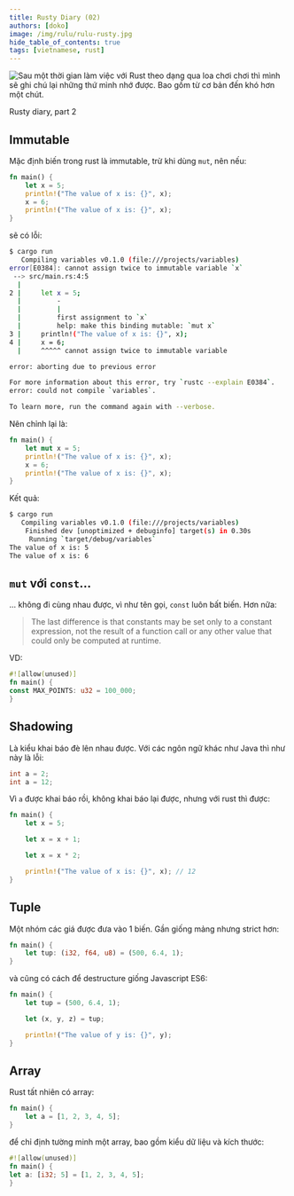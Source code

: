 ```yaml
---
title: Rusty Diary (02)
authors: [doko]
image: /img/rulu/rulu-rusty.jpg
hide_table_of_contents: true
tags: [vietnamese, rust]
---
```


![Sau một thời gian làm việc với Rust theo dạng qua loa chơi chơi thì mình sẽ ghi chú lại những thứ mình nhớ được. Bao gồm từ cơ bản đến khó hơn một chút.](https://i.ibb.co/FzDyL0g/rulu-rusty.jpg)

Rusty diary, part 2

## Immutable

Mặc định biến trong rust là immutable, trừ khi dùng `mut`, nên nếu:

```rust
fn main() {
    let x = 5;
    println!("The value of x is: {}", x);
    x = 6;
    println!("The value of x is: {}", x);
}
```

<!--truncate-->

sẽ có lỗi:

```bash
$ cargo run
   Compiling variables v0.1.0 (file:///projects/variables)
error[E0384]: cannot assign twice to immutable variable `x`
 --> src/main.rs:4:5
  |
2 |     let x = 5;
  |         -
  |         |
  |         first assignment to `x`
  |         help: make this binding mutable: `mut x`
3 |     println!("The value of x is: {}", x);
4 |     x = 6;
  |     ^^^^^ cannot assign twice to immutable variable

error: aborting due to previous error

For more information about this error, try `rustc --explain E0384`.
error: could not compile `variables`.

To learn more, run the command again with --verbose.
```

Nên chỉnh lại là:

```rust
fn main() {
    let mut x = 5;
    println!("The value of x is: {}", x);
    x = 6;
    println!("The value of x is: {}", x);
}
```

Kết quả:

```bash
$ cargo run
   Compiling variables v0.1.0 (file:///projects/variables)
    Finished dev [unoptimized + debuginfo] target(s) in 0.30s
     Running `target/debug/variables`
The value of x is: 5
The value of x is: 6
```

## `mut` với `const`...

... không đi cùng nhau được, vì như tên gọi, `const` luôn bất biến. Hơn nữa:

> The last difference is that constants may be set only to a constant expression, not the result of a function call or any other value that could only be computed at runtime.

VD:

```rust
#![allow(unused)]
fn main() {
const MAX_POINTS: u32 = 100_000;
}
```

## Shadowing

Là kiểu khai báo đè lên nhau được. Với các ngôn ngữ khác như Java thì như này là lỗi:

```java
int a = 2;
int a = 12;
```

Vì `a` được khai báo rồi, không khai báo lại được, nhưng với rust thì được:

```rust
fn main() {
    let x = 5;

    let x = x + 1;

    let x = x * 2;

    println!("The value of x is: {}", x); // 12
}
```

## Tuple

Một nhóm các giá được đưa vào 1 biến. Gần giống mảng nhưng strict hơn:

```rust
fn main() {
    let tup: (i32, f64, u8) = (500, 6.4, 1);
}
```

và cũng có cách để destructure giống Javascript ES6:

```rust
fn main() {
    let tup = (500, 6.4, 1);

    let (x, y, z) = tup;

    println!("The value of y is: {}", y);
}
```

## Array

Rust tất nhiên có array:

```rust
fn main() {
    let a = [1, 2, 3, 4, 5];
}
```

để chỉ định tường minh một array, bao gồm kiểu dữ liệu và kích thước:

```rust
#![allow(unused)]
fn main() {
let a: [i32; 5] = [1, 2, 3, 4, 5];
}
```
